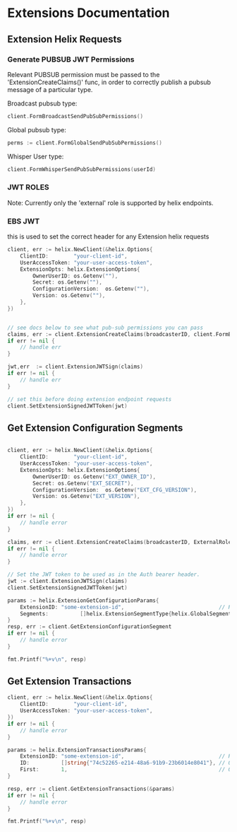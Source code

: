 # Extensions Documentation

## Extension Helix Requests

### Generate PUBSUB JWT Permissions
Relevant PUBSUB permission must be passed to the 'ExtensionCreateClaims()' func, in order to correctly publish a pubsub message of a particular type.

Broadcast pubsub type:
```go
client.FormBroadcastSendPubSubPermissions()
```

Global pubsub type:
```go
perms := client.FormGlobalSendPubSubPermissions()
```

Whisper User type:
```go
client.FormWhisperSendPubSubPermissions(userId)
```

### JWT ROLES
Note: Currently only the 'external' role is supported by helix endpoints.

### EBS JWT
this is used to set the correct header for any Extension helix requests

```go
client, err := helix.NewClient(&helix.Options{
    ClientID:        "your-client-id",
    UserAccessToken: "your-user-access-token",
    ExtensionOpts: helix.ExtensionOptions{
        OwnerUserID: os.Getenv(""),
        Secret: os.Getenv(""),
        ConfigurationVersion:  os.Getenv(""),
        Version: os.Getenv(""),
    },
})


// see docs below to see what pub-sub permissions you can pass 
claims, err := client.ExtensionCreateClaims(broadcasterID, client.FormBroadcastSendPubSubPermissions(), 0)
if err != nil {
    // handle err
}

jwt,err  := client.ExtensionJWTSign(claims)
if err != nil {
    // handle err
}

// set this before doing extension endpoint requests
client.SetExtensionSignedJWTToken(jwt)
```
## Get Extension Configuration Segments

```go

client, err := helix.NewClient(&helix.Options{
    ClientID:        "your-client-id",
    UserAccessToken: "your-user-access-token",
    ExtensionOpts: helix.ExtensionOptions{
        OwnerUserID: os.Getenv("EXT_OWNER_ID"),
        Secret: os.Getenv("EXT_SECRET"),
        ConfigurationVersion:  os.Getenv("EXT_CFG_VERSION"),
        Version: os.Getenv("EXT_VERSION"),
    },
})
if err != nil {
    // handle error
}

claims, err := client.ExtensionCreateClaims(broadcasterID, ExternalRole, FormBroadcastSendPubSubPermissions(), 0)
if err != nil {
    // handle error
}

// Set the JWT token to be used as in the Auth bearer header.
jwt := client.ExtensionJWTSign(claims)
client.SetExtensionSignedJWTToken(jwt)

params := helix.ExtensionGetConfigurationParams{
    ExtensionID: "some-extension-id",                              // Required
    Segments:          []helix.ExtensionSegmentType{helix.GlobalSegment}, // Optional
}
resp, err := client.GetExtensionConfigurationSegment
if err != nil {
    // handle error
}

fmt.Printf("%+v\n", resp)
```

## Get Extension Transactions

```go
client, err := helix.NewClient(&helix.Options{
    ClientID:        "your-client-id",
    UserAccessToken: "your-user-access-token",
})
if err != nil {
    // handle error
}

params := helix.ExtensionTransactionsParams{
    ExtensionID: "some-extension-id",                              // Required
    ID:          []string{"74c52265-e214-48a6-91b9-23b6014e8041"}, // Optional
    First:       1,                                                // Optional
}

resp, err := client.GetExtensionTransactions(&params)
if err != nil {
    // handle error
}

fmt.Printf("%+v\n", resp)
```
